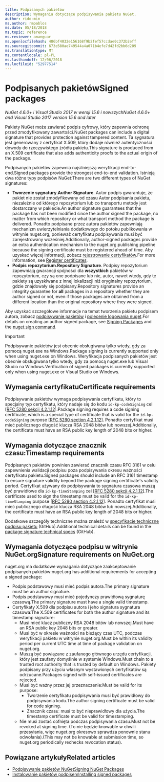 ```yaml
---
title: Podpisanych pakietów
description: Wymagania dotyczące podpisywania pakietu NuGet.
author: rido-min
ms.author: rmpablos
ms.date: 05/18/2018
ms.topic: reference
ms.reviewer: ananguar
ms.openlocfilehash: 486bf4032e156168f9b2fef57ccdae0c372b2eff
ms.sourcegitcommit: 673e580ae749544a4a071b4efe7d42fd2bb6d209
ms.translationtype: MT
ms.contentlocale: pl-PL
ms.lasthandoff: 12/06/2018
ms.locfileid: "52977514"
---
```

# <a name="signed-packages"></a><span data-ttu-id="11bce-103">Podpisanych pakietów</span><span class="sxs-lookup"><span data-stu-id="11bce-103">Signed packages</span></span>

<span data-ttu-id="11bce-104">*NuGet 4.6.0+ i Visual Studio 2017 w wersji 15.6 i nowszych*</span><span class="sxs-lookup"><span data-stu-id="11bce-104">*NuGet 4.6.0+ and Visual Studio 2017 version 15.6 and later*</span></span>

<span data-ttu-id="11bce-105">Pakiety NuGet może zawierać podpis cyfrowy, który zapewnia ochronę przed zmodyfikowany zawartości.</span><span class="sxs-lookup"><span data-stu-id="11bce-105">NuGet packages can include a digital signature that provides protection against tampered content.</span></span> <span data-ttu-id="11bce-106">Ta sygnatura jest generowany z certyfikat X.509, który dodaje również autentyczności dowody do rzeczywistego źródła pakietu.</span><span class="sxs-lookup"><span data-stu-id="11bce-106">This signature is produced from an X.509 certificate that also adds authenticity proofs to the actual origin of the package.</span></span>

<span data-ttu-id="11bce-107">Podpisanych pakietów zapewnia najsilniejszą weryfikacji end-to-end.</span><span class="sxs-lookup"><span data-stu-id="11bce-107">Signed packages provide the strongest end-to-end validation.</span></span> <span data-ttu-id="11bce-108">Istnieją dwa różne typy podpisów NuGet:</span><span class="sxs-lookup"><span data-stu-id="11bce-108">There are two different types of NuGet signatures:</span></span>
- <span data-ttu-id="11bce-109">**Tworzenie sygnatury**.</span><span class="sxs-lookup"><span data-stu-id="11bce-109">**Author Signature**.</span></span> <span data-ttu-id="11bce-110">Autor podpis gwarantuje, że pakiet nie został zmodyfikowany od czasu Autor podpisania pakietu, niezależnie od którego repozytorium lub co transportu metody jest dostarczany w pakiecie.</span><span class="sxs-lookup"><span data-stu-id="11bce-110">An author signature guarantees that the package has not been modified since the author signed the package, no matter from which repository or what transport method the package is delivered.</span></span> <span data-ttu-id="11bce-111">Ponadto podpisane przez autora pakietów zapewniają mechanizm uwierzytelniania dodatkowego do potoku publikowania w witrynie nuget.org, ponieważ certyfikatu podpisywania musi być zarejestrowany wcześniej.</span><span class="sxs-lookup"><span data-stu-id="11bce-111">Additionally, author-signed packages provide an extra authentication mechanism to the nuget.org publishing pipeline because the signing certificate must be registered ahead of time.</span></span> <span data-ttu-id="11bce-112">Aby uzyskać więcej informacji, zobacz [rejestrowanie certyfikatów](#register-certificate-on-nugetorg).</span><span class="sxs-lookup"><span data-stu-id="11bce-112">For more information, see [Register certificates](#register-certificate-on-nugetorg).</span></span>
- <span data-ttu-id="11bce-113">**Podpis repozytorium**.</span><span class="sxs-lookup"><span data-stu-id="11bce-113">**Repository Signature**.</span></span> <span data-ttu-id="11bce-114">Podpisy repozytorium zapewniają gwarancji spójności dla **wszystkich** pakietów w repozytorium, czy są one podpisane lub nie, autor, nawet wtedy, gdy te pakiety są uzyskiwane z innej lokalizacji niż oryginalny repozytorium, gdzie znajdowały się podpisany.</span><span class="sxs-lookup"><span data-stu-id="11bce-114">Repository signatures provide an integrity guarantee for **all** packages in a repository whether they are author signed or not, even if those packages are obtained from a different location than the original repository where they were signed.</span></span>   

<span data-ttu-id="11bce-115">Aby uzyskać szczegółowe informacje na temat tworzenia pakietu podpisem autora, zobacz [podpisywanie pakietów](../create-packages/Sign-a-package.md) i [polecenie logowania nuget](../tools/cli-ref-sign.md).</span><span class="sxs-lookup"><span data-stu-id="11bce-115">For details on creating an author signed package, see [Signing Packages](../create-packages/Sign-a-package.md) and the [nuget sign command](../tools/cli-ref-sign.md).</span></span>

> [!Important]
> <span data-ttu-id="11bce-116">Podpisywanie pakietów jest obecnie obsługiwana tylko wtedy, gdy za pomocą nuget.exe na Windows.</span><span class="sxs-lookup"><span data-stu-id="11bce-116">Package signing is currently supported only when using nuget.exe on Windows.</span></span> <span data-ttu-id="11bce-117">Weryfikacja podpisanych pakietów jest obecnie obsługiwana tylko wtedy, gdy za pomocą nuget.exe lub Visual Studio na Windows.</span><span class="sxs-lookup"><span data-stu-id="11bce-117">Verification of signed packages is currently supported only when using nuget.exe or Visual Studio on Windows.</span></span>

## <a name="certificate-requirements"></a><span data-ttu-id="11bce-118">Wymagania certyfikatu</span><span class="sxs-lookup"><span data-stu-id="11bce-118">Certificate requirements</span></span>

<span data-ttu-id="11bce-119">Podpisywanie pakietów wymaga podpisywania certyfikatu, który to specjalny typ certyfikatu, który nadaje się do kodu `id-kp-codeSigning` cel [[RFC 5280 sekcji 4.2.1.12](https://tools.ietf.org/html/rfc5280#section-4.2.1.12)].</span><span class="sxs-lookup"><span data-stu-id="11bce-119">Package signing requires a code signing certificate, which is a special type of certificate that is valid for the `id-kp-codeSigning` purpose [[RFC 5280 section 4.2.1.12](https://tools.ietf.org/html/rfc5280#section-4.2.1.12)].</span></span> <span data-ttu-id="11bce-120">Ponadto certyfikat musi mieć publicznego długość klucza RSA 2048 bitów lub nowszej.</span><span class="sxs-lookup"><span data-stu-id="11bce-120">Additionally, the certificate must have an RSA public key length of 2048 bits or higher.</span></span>

## <a name="timestamp-requirements"></a><span data-ttu-id="11bce-121">Wymagania dotyczące znacznik czasu:</span><span class="sxs-lookup"><span data-stu-id="11bce-121">Timestamp requirements</span></span>

<span data-ttu-id="11bce-122">Podpisanych pakietów powinien zawierać znacznik czasu RFC 3161 w celu zapewnienia walidacji podpisu poza podpisywania okresu ważności certyfikatu pakietu.</span><span class="sxs-lookup"><span data-stu-id="11bce-122">Signed packages should include an RFC 3161 timestamp to ensure signature validity beyond the package signing certificate's validity period.</span></span> <span data-ttu-id="11bce-123">Certyfikat używany do podpisywania to sygnatura czasowa muszą być prawidłowe dla `id-kp-timeStamping` cel [[RFC 5280 sekcji 4.2.1.12](https://tools.ietf.org/html/rfc5280#section-4.2.1.12)].</span><span class="sxs-lookup"><span data-stu-id="11bce-123">The certificate used to sign the timestamp must be valid for the `id-kp-timeStamping` purpose [[RFC 5280 section 4.2.1.12](https://tools.ietf.org/html/rfc5280#section-4.2.1.12)].</span></span> <span data-ttu-id="11bce-124">Ponadto certyfikat musi mieć publicznego długość klucza RSA 2048 bitów lub nowszej.</span><span class="sxs-lookup"><span data-stu-id="11bce-124">Additionally, the certificate must have an RSA public key length of 2048 bits or higher.</span></span>

<span data-ttu-id="11bce-125">Dodatkowe szczegóły techniczne można znaleźć w [specyfikacje techniczne podpisu pakietu](https://github.com/NuGet/Home/wiki/Package-Signatures-Technical-Details) (GitHub).</span><span class="sxs-lookup"><span data-stu-id="11bce-125">Additional technical details can be found in the [package signature technical specs](https://github.com/NuGet/Home/wiki/Package-Signatures-Technical-Details) (GitHub).</span></span>

## <a name="signature-requirements-on-nugetorg"></a><span data-ttu-id="11bce-126">Wymagania dotyczące podpisu w witrynie NuGet.org</span><span class="sxs-lookup"><span data-stu-id="11bce-126">Signature requirements on NuGet.org</span></span>

<span data-ttu-id="11bce-127">nuget.org ma dodatkowe wymagania dotyczące zaakceptowanie podpisanych pakietów:</span><span class="sxs-lookup"><span data-stu-id="11bce-127">nuget.org has additional requirements for accepting a signed package:</span></span>

- <span data-ttu-id="11bce-128">Podpis podstawowy musi mieć podpis autora.</span><span class="sxs-lookup"><span data-stu-id="11bce-128">The primary signature must be an author signature.</span></span>
- <span data-ttu-id="11bce-129">Podpis podstawowy musi mieć pojedynczy prawidłową sygnaturę czasową.</span><span class="sxs-lookup"><span data-stu-id="11bce-129">The primary signature must have a single valid timestamp.</span></span>
- <span data-ttu-id="11bce-130">Certyfikaty X.509 dla podpisu autora i jeho signatura sygnatura czasowa:</span><span class="sxs-lookup"><span data-stu-id="11bce-130">The X.509 certificates for both the author signature and its timestamp signature:</span></span>
  - <span data-ttu-id="11bce-131">Musi mieć klucz publiczny RSA 2048 bitów lub nowszej.</span><span class="sxs-lookup"><span data-stu-id="11bce-131">Must have an RSA public key 2048 bits or greater.</span></span>
  - <span data-ttu-id="11bce-132">Musi być w okresie ważności na bieżący czas UTC, podczas weryfikacji pakietu w witrynie nuget.org.</span><span class="sxs-lookup"><span data-stu-id="11bce-132">Must be within its validity period per current UTC time at time of package validation on nuget.org.</span></span>
  - <span data-ttu-id="11bce-133">Muszą być powiązane z zaufanego głównego urzędu certyfikacji, który jest zaufany domyślnie w systemie Windows.</span><span class="sxs-lookup"><span data-stu-id="11bce-133">Must chain to a trusted root authority that is trusted by default on Windows.</span></span> <span data-ttu-id="11bce-134">Pakiety podpisany przy użyciu własnym wystawionych certyfikatów są odrzucane.</span><span class="sxs-lookup"><span data-stu-id="11bce-134">Packages signed with self-issued certificates are rejected.</span></span>
  - <span data-ttu-id="11bce-135">Musi być ważny przez jej przeznaczenie:</span><span class="sxs-lookup"><span data-stu-id="11bce-135">Must be valid for its purpose:</span></span> 
    - <span data-ttu-id="11bce-136">Tworzenie certyfikatu podpisywania musi być prawidłowy do podpisywania kodu.</span><span class="sxs-lookup"><span data-stu-id="11bce-136">The author signing certificate must be valid for code signing.</span></span>
    - <span data-ttu-id="11bce-137">Znacznik czasu: musi to być nieprawidłowy dla użycia.</span><span class="sxs-lookup"><span data-stu-id="11bce-137">The timestamp certificate must be valid for timestamping.</span></span>
  - <span data-ttu-id="11bce-138">Nie musi zostać cofnięta podczas podpisywania czasu.</span><span class="sxs-lookup"><span data-stu-id="11bce-138">Must not be revoked at signing time.</span></span> <span data-ttu-id="11bce-139">(To nie będzie knowable w chwili przesyłania, więc nuget.org okresowo sprawdza ponownie stanu odwołania).</span><span class="sxs-lookup"><span data-stu-id="11bce-139">(This may not be knowable at submission time, so nuget.org periodically rechecks revocation status).</span></span>
  
  
## <a name="related-articles"></a><span data-ttu-id="11bce-140">Powiązane artykuły</span><span class="sxs-lookup"><span data-stu-id="11bce-140">Related articles</span></span>

- [<span data-ttu-id="11bce-141">Podpisywanie pakietów NuGet</span><span class="sxs-lookup"><span data-stu-id="11bce-141">Signing NuGet Packages</span></span>](../create-packages/Sign-a-Package.md)
- [<span data-ttu-id="11bce-142">Instalowanie pakietów podpisem</span><span class="sxs-lookup"><span data-stu-id="11bce-142">Installing signed packages</span></span>](../consume-packages/installing-signed-packages.md)

